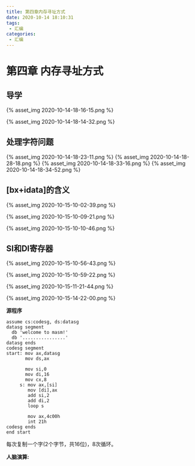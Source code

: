 ```yaml
---
title: 第四章内存寻址方式
date: 2020-10-14 18:10:31
tags:
 - 汇编
categories:
 - 汇编
---
```


# 第四章 内存寻址方式


## 导学
{% asset_img 2020-10-14-18-16-15.png %}

{% asset_img 2020-10-14-18-14-32.png %}

## 处理字符问题
{% asset_img 2020-10-14-18-23-11.png %}
{% asset_img 2020-10-14-18-28-18.png %}
{% asset_img 2020-10-14-18-33-16.png %}
{% asset_img 2020-10-14-18-34-52.png %}

## [bx+idata]的含义

{% asset_img 2020-10-15-10-02-39.png %}

{% asset_img 2020-10-15-10-09-21.png %}

{% asset_img 2020-10-15-10-10-46.png %}

## SI和DI寄存器

{% asset_img 2020-10-15-10-56-43.png %}

{% asset_img 2020-10-15-10-59-22.png %}

{% asset_img 2020-10-15-11-21-44.png %}

{% asset_img 2020-10-15-14-22-00.png %}

**源程序**

```
assume cs:codesg, ds:datasg
datasg segment
  db 'welcome to masm!'
  db '................'
datasg ends
codesg segment
start: mov ax,datasg
       mov ds,ax
       
       mov si,0
       mov di,16
       mov cx,8
     s: mov ax,[si]
        mov [di],ax
        add si,2
        add di,2
        loop s
        
        mov ax,4c00h
        int 21h
codesg ends
end start
```

每次复制一个字(2个字节，共16位)，8次循环。

**人脑演算:**





